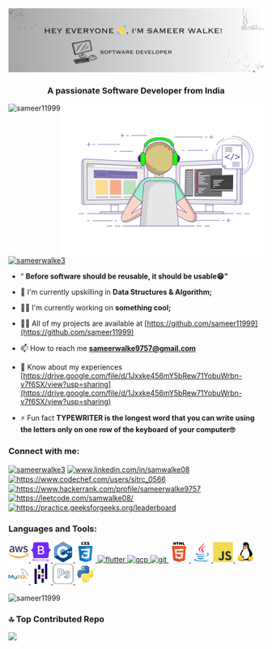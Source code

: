 
<div align="center"> <img src="https://github.com/sameer11999/sameer11999/blob/main/Colorful%20Pastel%20Modern%20Personal%20LinkedIn%20Banner%20(2).png"> </div>
<h3 align="center">A passionate Software Developer from India</h3>

<img align="right" alt="Coding" width="400" src="https://raw.githubusercontent.com/devSouvik/devSouvik/master/gif3.gif">
<p align="left"> <img src="https://komarev.com/ghpvc/?username=sameer11999&label=Profile%20views&color=0e75b6&style=flat" alt="sameer11999" /> </p>

<p align="left"> <a href="https://twitter.com/sameerwalke3" target="blank"><img src="https://img.shields.io/twitter/follow/sameerwalke3?logo=twitter&style=for-the-badge" alt="sameerwalke3" /></a> </p>

- “ **Before software should be reusable, it should be usable😁"**

- 🚀 I'm currently upskilling in **Data Structures & Algorithm;**

- 👨‍💻 I'm currently working on **something cool;**

- 👨‍💻 All of my projects are available at [https://github.com/sameer11999](https://github.com/sameer11999)

- 📫 How to reach me **sameerwalke9757@gmail.com**

- 📄 Know about my experiences [https://drive.google.com/file/d/1Jxxke456mY5bRew71YobuWrbn-v7f6SX/view?usp=sharing](https://drive.google.com/file/d/1Jxxke456mY5bRew71YobuWrbn-v7f6SX/view?usp=sharing)

- ⚡ Fun fact **TYPEWRITER is the longest word that you can write using the letters only on one row of the keyboard of your computer🙄**

<h3 align="left">Connect with me:</h3>
<p align="left">
<a href="https://twitter.com/sameerwalke3" target="blank"><img align="center" src="https://raw.githubusercontent.com/rahuldkjain/github-profile-readme-generator/master/src/images/icons/Social/twitter.svg" alt="sameerwalke3" height="30" width="40" /></a>
<a href="https://linkedin.com/in/www.linkedin.com/in/samwalke08" target="blank"><img align="center" src="https://raw.githubusercontent.com/rahuldkjain/github-profile-readme-generator/master/src/images/icons/Social/linked-in-alt.svg" alt="www.linkedin.com/in/samwalke08" height="30" width="40" /></a>
<a href="https://www.codechef.com/users/https://www.codechef.com/users/sitrc_0566" target="blank"><img align="center" src="https://cdn.jsdelivr.net/npm/simple-icons@3.1.0/icons/codechef.svg" alt="https://www.codechef.com/users/sitrc_0566" height="30" width="40" /></a>
<a href="https://www.hackerrank.com/https://www.hackerrank.com/profile/sameerwalke9757" target="blank"><img align="center" src="https://raw.githubusercontent.com/rahuldkjain/github-profile-readme-generator/master/src/images/icons/Social/hackerrank.svg" alt="https://www.hackerrank.com/profile/sameerwalke9757" height="30" width="40" /></a>
<a href="https://www.leetcode.com/https://leetcode.com/samwalke08/" target="blank"><img align="center" src="https://raw.githubusercontent.com/rahuldkjain/github-profile-readme-generator/master/src/images/icons/Social/leet-code.svg" alt="https://leetcode.com/samwalke08/" height="30" width="40" /></a>
<a href="https://auth.geeksforgeeks.org/user/https://practice.geeksforgeeks.org/leaderboard" target="blank"><img align="center" src="https://raw.githubusercontent.com/rahuldkjain/github-profile-readme-generator/master/src/images/icons/Social/geeks-for-geeks.svg" alt="https://practice.geeksforgeeks.org/leaderboard" height="30" width="40" /></a>
</p>

<h3 align="left">Languages and Tools:</h3>
<p align="left"> <a href="https://aws.amazon.com" target="_blank" rel="noreferrer"> <img src="https://raw.githubusercontent.com/devicons/devicon/master/icons/amazonwebservices/amazonwebservices-original-wordmark.svg" alt="aws" width="40" height="40"/> </a> <a href="https://getbootstrap.com" target="_blank" rel="noreferrer"> <img src="https://raw.githubusercontent.com/devicons/devicon/master/icons/bootstrap/bootstrap-plain-wordmark.svg" alt="bootstrap" width="40" height="40"/> </a> <a href="https://www.w3schools.com/cpp/" target="_blank" rel="noreferrer"> <img src="https://raw.githubusercontent.com/devicons/devicon/master/icons/cplusplus/cplusplus-original.svg" alt="cplusplus" width="40" height="40"/> </a> <a href="https://www.w3schools.com/css/" target="_blank" rel="noreferrer"> <img src="https://raw.githubusercontent.com/devicons/devicon/master/icons/css3/css3-original-wordmark.svg" alt="css3" width="40" height="40"/> </a> <a href="https://flutter.dev" target="_blank" rel="noreferrer"> <img src="https://www.vectorlogo.zone/logos/flutterio/flutterio-icon.svg" alt="flutter" width="40" height="40"/> </a> <a href="https://cloud.google.com" target="_blank" rel="noreferrer"> <img src="https://www.vectorlogo.zone/logos/google_cloud/google_cloud-icon.svg" alt="gcp" width="40" height="40"/> </a> <a href="https://git-scm.com/" target="_blank" rel="noreferrer"> <img src="https://www.vectorlogo.zone/logos/git-scm/git-scm-icon.svg" alt="git" width="40" height="40"/> </a> <a href="https://www.w3.org/html/" target="_blank" rel="noreferrer"> <img src="https://raw.githubusercontent.com/devicons/devicon/master/icons/html5/html5-original-wordmark.svg" alt="html5" width="40" height="40"/> </a> <a href="https://www.java.com" target="_blank" rel="noreferrer"> <img src="https://raw.githubusercontent.com/devicons/devicon/master/icons/java/java-original.svg" alt="java" width="40" height="40"/> </a> <a href="https://developer.mozilla.org/en-US/docs/Web/JavaScript" target="_blank" rel="noreferrer"> <img src="https://raw.githubusercontent.com/devicons/devicon/master/icons/javascript/javascript-original.svg" alt="javascript" width="40" height="40"/> </a> <a href="https://www.linux.org/" target="_blank" rel="noreferrer"> <img src="https://raw.githubusercontent.com/devicons/devicon/master/icons/linux/linux-original.svg" alt="linux" width="40" height="40"/> </a> <a href="https://www.mysql.com/" target="_blank" rel="noreferrer"> <img src="https://raw.githubusercontent.com/devicons/devicon/master/icons/mysql/mysql-original-wordmark.svg" alt="mysql" width="40" height="40"/> </a> <a href="https://pandas.pydata.org/" target="_blank" rel="noreferrer"> <img src="https://raw.githubusercontent.com/devicons/devicon/2ae2a900d2f041da66e950e4d48052658d850630/icons/pandas/pandas-original.svg" alt="pandas" width="40" height="40"/> </a> <a href="https://www.photoshop.com/en" target="_blank" rel="noreferrer"> <img src="https://raw.githubusercontent.com/devicons/devicon/master/icons/photoshop/photoshop-line.svg" alt="photoshop" width="40" height="40"/> </a> <a href="https://www.python.org" target="_blank" rel="noreferrer"> <img src="https://raw.githubusercontent.com/devicons/devicon/master/icons/python/python-original.svg" alt="python" width="40" height="40"/> </a> </p>

<p><img align="center" src="https://github-readme-streak-stats.herokuapp.com/?user=sameer11999&" alt="sameer11999" /></p>



### 🔝 Top Contributed Repo
![](https://github-contributor-stats.vercel.app/api?username=sameer11999&limit=5&theme=flat&combine_all_yearly_contributions=true)

